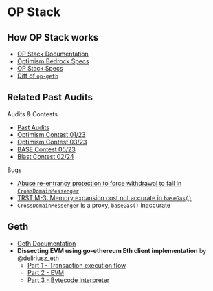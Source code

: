 # OP Stack

## How OP Stack works

- [OP Stack Documentation](https://docs.optimism.io/stack/protocol/overview)
- [Optimism Bedrock Specs](https://github.com/ethereum-optimism/optimism/blob/master/specs/README.md)
- [OP Stack Specs](https://specs.optimism.io/)
- [Diff of `op-geth`](https://op-geth.optimism.io/)

## Related Past Audits

Audits & Contests

- [Past Audits](https://github.com/ethereum-optimism/optimism/tree/develop/docs/security-reviews)
- [Optimism Contest 01/23](https://github.com/sherlock-audit/2023-01-optimism-judging/issues?q=is%3Aopen+is%3Aissue+label%3AHigh%2CMedium)
- [Optimism Contest 03/23](https://github.com/sherlock-audit/2023-03-optimism-judging/issues?q=is%3Aopen+is%3Aissue+label%3AHigh%2CMedium)
- [BASE Contest 05/23](https://github.com/code-423n4/2023-05-base-findings/issues)
- [Blast Contest 02/24](https://cantina.xyz/code/c90131b4-5c7c-4ebc-a1f3-8002d219bfe0/findings)

Bugs

- [Abuse re-entrancy protection to force withdrawal to fail in `CrossDomainMessenger`](https://github.com/code-423n4/2023-05-base-findings/issues/119)
- [TRST M-3: Memory expansion cost not accurate in `baseGas()`](https://github.com/ethereum-optimism/optimism/blob/develop/docs/security-reviews/2023_12_Trust_SuperchainConfigUpgrade.pdf)
- `CrossDomainMessenger` is a proxy, `baseGas()` inaccurate

## Geth

- [Geth Documentation](https://geth.ethereum.org/docs)
- **Dissecting EVM using go-ethereum Eth client implementation** by [@deliriusz_eth](https://twitter.com/deliriusz_eth)
  - [Part 1 - Transaction execution flow](https://medium.com/@deliriusz/dissecting-evm-using-go-ethereum-eth-client-implementation-part-i-transaction-execution-flow-960a1533e994)
  - [Part 2 - EVM](https://medium.com/@deliriusz/dissecting-evm-using-go-ethereum-eth-client-implementation-part-ii-evm-ce7653f31c6f)
  - [Part 3 - Bytecode interpreter](https://medium.com/@deliriusz/dissecting-evm-using-go-ethereum-eth-client-implementation-part-iii-bytecode-interpreter-8f144004ed7a)

